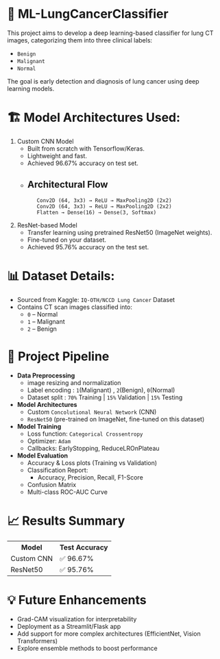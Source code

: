 # 🧠 ML-LungCancerClassifier
This project aims to develop a deep learning-based classifier for lung CT images, categorizing them into three clinical labels:
- `Benign`
- `Malignant`
- `Normal`

The goal is early detection and diagnosis of lung cancer using deep learning models.

# 🏗️ Model Architectures Used:
1. Custom CNN Model
   - Built from scratch with Tensorflow/Keras.
   - Lightweight and fast.
   - Achieved 96.67% accuracy on test set.
   - ## Architectural Flow
      ```
         Conv2D (64, 3x3) → ReLU → MaxPooling2D (2x2)
         Conv2D (64, 3x3) → ReLU → MaxPooling2D (2x2)
         Flatten → Dense(16) → Dense(3, Softmax)
      ```
2. ResNet-based Model
   - Transfer learning using pretrained ResNet50 (ImageNet weights).
   - Fine-tuned on your dataset.
   - Achieved  95.76% accuracy on the test set.

# 📊 Dataset Details:          
- Sourced from Kaggle: `IQ-OTH/NCCD Lung Cancer` Dataset          
- Contains CT scan images classified into:
   - `0` – Normal
   - `1` – Malignant
   - `2` – Benign            

# 🔁 Project Pipeline
- **Data Preprocessing**
  - image resizing and normalization
  - Label encoding : `1`(Malignant) , `2`(Benign), `0`(Normal) 
  - Dataset split : `70%` Training | `15%` Validation | `15%` Testing
- **Model Architectures**
    - Custom `Concolutional Neural Network` (CNN)
    - `ResNet50` (pre-trained on ImageNet, fine-tuned on this dataset)
- **Model Training**
   - Loss function: `Categorical Crossentropy`
   - Optimizer: `Adam`
   - Callbacks: EarlyStopping, ReduceLROnPlateau
- **Model Evaluation**
   - Accuracy & Loss plots (Training vs Validation)
   - Classification Report:
      - Accuracy, Precision, Recall, F1-Score
   - Confusion Matrix
   - Multi-class ROC-AUC Curve
 
# 📈 Results Summary
<table>
   <tr>
      <th>Model</th>
      <th>Test Accuracy</th>
   </tr>
   <tr>
      <td>Custom CNN</td>
      <td>✅ 96.67%</td>
      
   </tr>
   <tr>
      <td>ResNet50</td>
      <td>✅ 95.76%</td>
   </tr>
</table>

# 💡 Future Enhancements
- Grad-CAM visualization for interpretability
- Deployment as a Streamlit/Flask app
- Add support for more complex architectures (EfficientNet, Vision Transformers)
- Explore ensemble methods to boost performance

